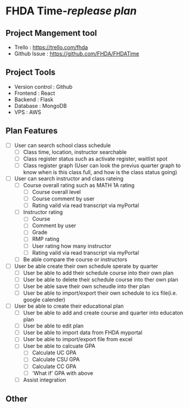 # FHDA Time-_replease plan_

## Project Mangement tool

- Trello       : https://trello.com/fhda
- Github Issue : https://github.com/FHDA/FHDATime
  
## Project Tools

- Version control : Github
- Frontend        : React
- Backend         : Flask
- Database        : MongoDB
- VPS             : AWS

## Plan Features

- [ ] User can search school class schedule 
    - [ ] Class time, location, instructor searchable
    - [ ] Class register status such as activate register, waitlist spot
    - [ ] Class register graph (User can look the previus quarter graph to know when is this class full, and how is the class status going)
- [ ] User can search instructor and class rateing
    - [ ] Course overall rating such as MATH 1A rating
        - [ ] Course overall level
        - [ ] Course comment by user
        - [ ] Rating vaild via read transcript via myPortal
    - [ ] Instructor rating
        - [ ] Course
        - [ ] Comment by user
        - [ ] Grade
        - [ ] RMP rating
        - [ ] User rating how many instructor
        - [ ] Rating vaild via read transcript via myPortal
    - [ ] Be able compare the course or instructors
- [ ] User be able create their own schedule sperate by quarter
    - [ ] User be able to add their schedule course into their own plan
    - [ ] User be able to delete their schedule course into ther own plan
    - [ ] User be able save their own scheudle into ther plan
    - [ ] User be able to import/export their own schedule to ics file(i.e. google calender)
- [ ] User be able to create their educational plan
    - [ ] User be able to add and create course and quarter into educaton plan
    - [ ] User be able to edit plan
    - [ ] User be able to import data from FHDA myportal
    - [ ] User be able to import/export file from excel
    - [ ] User be able to calcuate GPA
        - [ ] Calculate UC GPA
        - [ ] Calculate CSU GPA
        - [ ] Calculate CC GPA
        - [ ] 'What if' GPA with above
    - [ ] Assist integration

## Other

